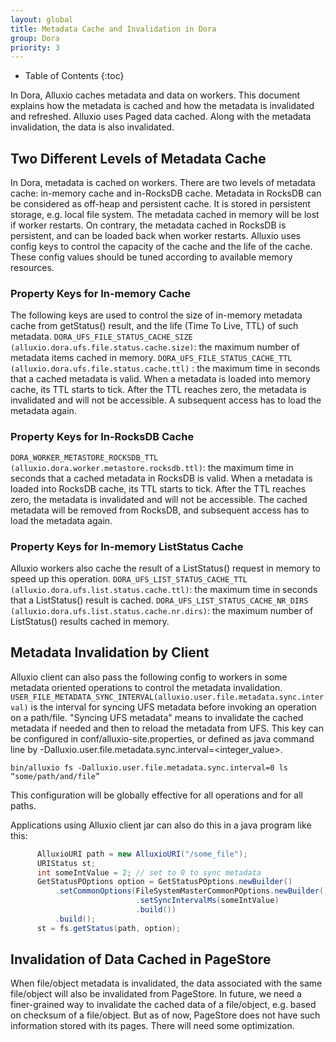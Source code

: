 ```yaml
---
layout: global
title: Metadata Cache and Invalidation in Dora
group: Dora
priority: 3
---
```


* Table of Contents
  {:toc}

In Dora, Alluxio caches metadata and data on workers. This document explains how the metadata is cached and how the metadata is invalidated and refreshed. Alluxio uses Paged data cached. Along with the metadata invalidation, the data is also invalidated.

## Two Different Levels of Metadata Cache

In Dora, metadata is cached on workers. There are two levels of metadata cache: in-memory cache and in-RocksDB cache.
Metadata in RocksDB can be considered as off-heap and persistent cache. It is stored in persistent storage, e.g. local file system.
The metadata cached in memory will be lost if worker restarts. On contrary, the metadata cached in RocksDB is persistent, and can be loaded
back when worker restarts. Alluxio uses config keys to control the capacity of the cache and the life of the cache. These config values should
be tuned according to available memory resources.

### Property Keys for In-memory Cache
The following keys are used to control the size of in-memory metadata cache from getStatus() result, and the life (Time To Live, TTL) of such metadata.
`DORA_UFS_FILE_STATUS_CACHE_SIZE (alluxio.dora.ufs.file.status.cache.size)`: the maximum number of metadata items cached in memory.
`DORA_UFS_FILE_STATUS_CACHE_TTL (alluxio.dora.ufs.file.status.cache.ttl)`  : the maximum time in seconds that a cached metadata is valid. When a metadata is loaded into memory cache, its TTL starts to tick. After the TTL reaches zero, the metadata is invalidated and will not be accessible. A subsequent access has to load the metadata again.

### Property Keys for In-RocksDB Cache
`DORA_WORKER_METASTORE_ROCKSDB_TTL (alluxio.dora.worker.metastore.rocksdb.ttl)`: the maximum time in seconds that a cached metadata in RocksDB is valid. When a metadata is loaded into RocksDB cache, its TTL starts to tick. After the TTL reaches zero, the metadata is invalidated and will not be accessible. The cached metadata will be removed from RocksDB, and subsequent access has to load the metadata again.

### Property Keys for In-memory ListStatus Cache
Alluxio workers also cache the result of a ListStatus() request in memory to speed up this operation.
`DORA_UFS_LIST_STATUS_CACHE_TTL (alluxio.dora.ufs.list.status.cache.ttl)`: the maximum time in seconds that a ListStatus() result is cached.
`DORA_UFS_LIST_STATUS_CACHE_NR_DIRS (alluxio.dora.ufs.list.status.cache.nr.dirs)`: the maximum number of ListStatus() results cached in memory.


## Metadata Invalidation by Client
Alluxio client can also pass the following config to workers in some metadata oriented operations to control the metadata invalidation.
`USER_FILE_METADATA_SYNC_INTERVAL(alluxio.user.file.metadata.sync.interval)` is the interval for syncing UFS metadata before invoking an operation on a path/file. "Syncing UFS metadata" means to invalidate the cached metadata if needed and then to reload the metadata from UFS. This key can be configured in conf/alluxio-site.properties, or defined as java command line by -Dalluxio.user.file.metadata.sync.interval=<integer_value>.
```console
bin/alluxio fs -Dalluxio.user.file.metadata.sync.interval=0 ls “some/path/and/file”
```
This configuration will be globally effective for all operations and for all paths.

Applications using Alluxio client jar can also do this in a java program like this:
```java
      AlluxioURI path = new AlluxioURI("/some_file");
      URIStatus st;
      int someIntValue = 2; // set to 0 to sync metadata
      GetStatusPOptions option = GetStatusPOptions.newBuilder()
          .setCommonOptions(FileSystemMasterCommonPOptions.newBuilder()
                            .setSyncIntervalMs(someIntValue)
                            .build())
          .build();
      st = fs.getStatus(path, option);
```

## Invalidation of Data Cached in PageStore
When file/object metadata is invalidated, the data associated with the same file/object will also be invalidated from PageStore.
In future, we need a finer-grained way to invalidate the cached data of a file/object, e.g. based on checksum of a file/object.
But as of now, PageStore does not have such information stored with its pages. There will need some optimization.
